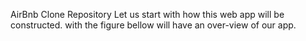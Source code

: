 AirBnb Clone Repository
Let us start with how this web app will be constructed.
with the figure bellow will have an over-view of our app.
